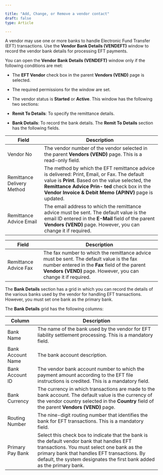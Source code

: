 ```yaml
---  

title: "Add, Change, or Remove a vendor contact"  
draft: false 
type: Article

---
```


A vendor may use one or more banks to handle Electronic Fund Transfer (EFT) transactions. Use the **Vendor Bank Details (VENDEFT)** window to record the vendor bank details for processing EFT payments.

You can open the **Vendor Bank Details (VENDEFT)** window only if the following conditions are met:

-   The **EFT Vendor** check box in the parent **Vendors (VEND)** page is selected.

-   The required permissions for the window are set.

-   The vendor status is **Started** or **Active**. This window has the following two sections:

-   **Remit To Details**: To specify the remittance details.

-   **Bank Details**: To record the bank details. The **Remit To Details** section has the following fields.

| **Field**                  | **Description**                                                                                                                                                                                                                                              |
|----------------------------|--------------------------------------------------------------------------------------------------------------------------------------------------------------------------------------------------------------------------------------------------------------|
| Vendor No                  | The vendor number of the vendor selected in the parent **Vendors (VEND)** page. This is a read-only field.                                                                                                                                                   |
| Remittance Delivery Method | The method by which the EFT remittance advice is delivered: Print, Email, or Fax. The default value is **Print**. Based on the value selected, the **Remittance Advice Prin- ted** check box in the **Vendor Invoice & Debit Memo (APINV)** page is updated. |
| Remittance Advice Email    | The email address to which the remittance advice must be sent. The default value is the email ID entered in the **E-Mail** field of the parent **Vendors (VEND)** page. However, you can change it if required.                                              |

| **Field**             | **Description**                                                                                                                                                                                             |
|-----------------------|-------------------------------------------------------------------------------------------------------------------------------------------------------------------------------------------------------------|
| Remittance Advice Fax | The fax number to which the remittance advice must be sent. The default value is the fax number entered in the **Fax** field of the parent **Vendors (VEND)** page. However, you can change it if required. |

The **Bank Details** section has a grid in which you can record the details of the various banks used by the vendor for handling EFT transactions. However, you must set one bank as the primary bank.

The **Bank Details** grid has the following columns:

| **Column**        | **Description**                                                                                                                                                                                                                                                   |
|-------------------|-------------------------------------------------------------------------------------------------------------------------------------------------------------------------------------------------------------------------------------------------------------------|
| Bank Name         | The name of the bank used by the vendor for EFT liability settlement processing. This is a mandatory field.                                                                                                                                                       |
| Bank Account Name | The bank account description.                                                                                                                                                                                                                                     |
| Bank Account ID   | The vendor bank account number to which the payment amount according to the EFT file instructions is credited. This is a mandatory field.                                                                                                                         |
| Bank Currency     | The currency in which transactions are made to the bank account. The default value is the currency of the vendor country selected in the **Country** field of the parent **Vendors (VEND)** page.                                                                 |
| Routing Number    | The nine-digit routing number that identifies the bank for EFT transactions. This is a mandatory field.                                                                                                                                                           |
| Primary Pay Bank  | Select this check box to indicate that the bank is the default vendor bank that handles EFT transactions. You must select one bank as the primary bank that handles EFT transactions. By default, the system designates the first bank added as the primary bank. |
